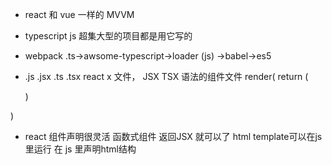 - react 和 vue 一样的 MVVM
- typescript js 超集大型的项目都是用它写的
- webpack .ts->awsome-typescript->loader
(js)
->babel->es5

- .js  .jsx    .ts  .tsx
react x 文件，  JSX TSX 语法的组件文件
render(
  return (
    <div />
  )
)
- react 组件声明很灵活
  函数式组件 返回JSX 就可以了
html template可以在js里运行
在 js 里声明html结构

